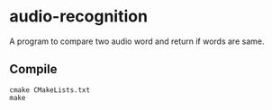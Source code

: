 # audio-recognition
A program to compare two audio word and return if words are same.

## Compile
```shell
cmake CMakeLists.txt
make
```
